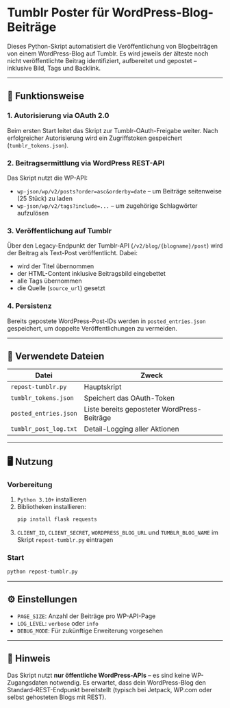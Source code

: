 # Tumblr Poster für WordPress-Blog-Beiträge

Dieses Python-Skript automatisiert die Veröffentlichung von Blogbeiträgen von einem WordPress-Blog auf Tumblr. Es wird jeweils der älteste noch nicht veröffentlichte Beitrag identifiziert, aufbereitet und gepostet – inklusive Bild, Tags und Backlink.

---

## 🔧 Funktionsweise

### 1. Autorisierung via OAuth 2.0
Beim ersten Start leitet das Skript zur Tumblr-OAuth-Freigabe weiter. Nach erfolgreicher Autorisierung wird ein Zugriffstoken gespeichert (`tumblr_tokens.json`).

### 2. Beitragsermittlung via WordPress REST-API
Das Skript nutzt die WP-API:
- `wp-json/wp/v2/posts?order=asc&orderby=date` – um Beiträge seitenweise (25 Stück) zu laden
- `wp-json/wp/v2/tags?include=...` – um zugehörige Schlagwörter aufzulösen

### 3. Veröffentlichung auf Tumblr
Über den Legacy-Endpunkt der Tumblr-API (`/v2/blog/{blogname}/post`) wird der Beitrag als Text-Post veröffentlicht. Dabei:
- wird der Titel übernommen
- der HTML-Content inklusive Beitragsbild eingebettet
- alle Tags übernommen
- die Quelle (`source_url`) gesetzt

### 4. Persistenz
Bereits gepostete WordPress-Post-IDs werden in `posted_entries.json` gespeichert, um doppelte Veröffentlichungen zu vermeiden.

---

## 📁 Verwendete Dateien

| Datei                   | Zweck                                           |
|------------------------|--------------------------------------------------|
| `repost-tumblr.py`     | Hauptskript                                     |
| `tumblr_tokens.json`   | Speichert das OAuth-Token                        |
| `posted_entries.json`  | Liste bereits geposteter WordPress-Beiträge     |
| `tumblr_post_log.txt`  | Detail-Logging aller Aktionen                   |

---

## 🖥️ Nutzung

### Vorbereitung
1. `Python 3.10+` installieren
2. Bibliotheken installieren:
   ```bash
   pip install flask requests
   ```
3. `CLIENT_ID`, `CLIENT_SECRET`, `WORDPRESS_BLOG_URL` und `TUMBLR_BLOG_NAME` im Skript `repost-tumblr.py` eintragen

### Start
```bash
python repost-tumblr.py
```

---

## ⚙️ Einstellungen

- `PAGE_SIZE`: Anzahl der Beiträge pro WP-API-Page
- `LOG_LEVEL`: `verbose` oder `info`
- `DEBUG_MODE`: Für zukünftige Erweiterung vorgesehen

---

## 📌 Hinweis

Das Skript nutzt **nur öffentliche WordPress-APIs** – es sind keine WP-Zugangsdaten notwendig. Es erwartet, dass dein WordPress-Blog den Standard-REST-Endpunkt bereitstellt (typisch bei Jetpack, WP.com oder selbst gehosteten Blogs mit REST).

